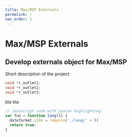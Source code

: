 ```yaml
---
title: Max/MSP Externals
permalink: /
nav_order: 1
---
```


# Max/MSP Externals

## Develop externals object for Max/MSP

Short description of the project

```c
void *r_outlet1;
void *r_outlet2;
void *r_outlet3;
```

bla bla

```js
// Javascript code with syntax highlighting.
var fun = function lang(l) {
  dateformat.i18n = require('./lang/' + l)
  return true;
}
```

